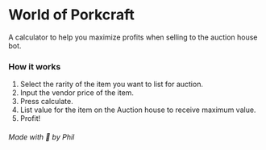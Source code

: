 # World of Porkcraft
A calculator to help you maximize profits when selling to the auction house bot. 

### How it works
1. Select the rarity of the item you want to list for auction.
2. Input the vendor price of the item.
3. Press calculate.
4. List value for the item on the Auction house to receive maximum value.
5. Profit!


###### Made with 🤍 by Phil
